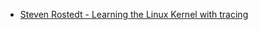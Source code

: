 - [Steven Rostedt - Learning the Linux Kernel with tracing](https://www.youtube.com/watch?v=JRyrhsx-L5Y)
